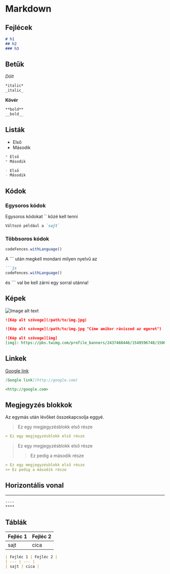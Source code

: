# Markdown

## Fejlécek

```md
# h1
## h2
### h3
```

## Betűk

*Dölt*

```md
*italic*
_italic_
```

**Kövér**

```md
**bold**
__bold__
```

## Listák

* Első
* Második

```md
* Első
* Második

- Első
- Második
```

## Kódok

### Egysoros kódok

Egysoros kódokat `` közé kell tenni

```md
Változó például a `sajt`
```

### Többsoros kódok

```js
codeFences.withLanguage()
```

A ``` után megkell mondani milyen nyelvű az

```md
```js
codeFences.withLanguage()
```

és ``` val be kell zárni egy sorral utánna!

## Képek

[img]: https://pbs.twimg.com/profile_banners/2437468446/1549596748/1500x500
![Image alt text][img]

```md
![Kép alt szövege](/path/to/img.jpg)

![Kép alt szövege](/path/to/img.jpg "Címe amikor ráviszed az egeret")

![Kép alt szövege][img]
[img]: https://pbs.twimg.com/profile_banners/2437468446/1549596748/1500x500
```

## Linkek

[Google link](http://google.com)

```md
[Google link](http://google.com)

<http://google.com>
```

## Megjegyzés blokkok

Az egymás után lévőket összekapcsolja eggyé.

> Ez egy megjegyzésblokk első része

```md
> Ez egy megjegyzésblokk első része
```

> Ez egy megjegyzésblokk első része
>> Ez pedig a második része

```md
> Ez egy megjegyzésblokk első része
>> Ez pedig a második része
```

## Horizontális vonal

----

```md
----
****
```

## Táblák

| Fejléc 1 | Fejléc 2 |
| --- | --- |
| sajt | cica |

```md
| Fejléc 1 | Fejléc 2 |
| --- | --- |
| sajt | cica |
```
